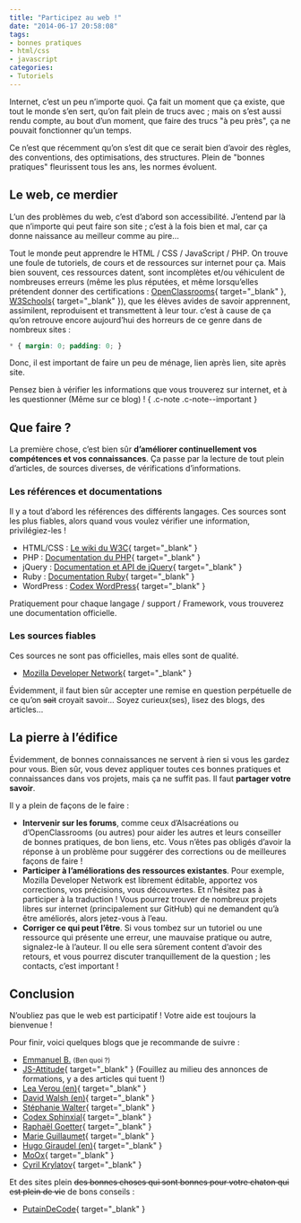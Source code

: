 ```yaml
---
title: "Participez au web !"
date: "2014-06-17 20:58:08"
tags:
- bonnes pratiques
- html/css
- javascript
categories:
- Tutoriels
---
```


Internet, c’est un peu n’importe quoi. Ça fait un moment que ça existe, que tout le monde s’en sert, qu’on fait plein de trucs avec ; mais on s’est aussi rendu compte, au bout d’un moment, que faire des trucs "à peu près", ça ne pouvait fonctionner qu’un temps.

Ce n’est que récemment qu’on s’est dit que ce serait bien d’avoir des règles, des conventions, des optimisations, des structures. Plein de "bonnes pratiques" fleurissent tous les ans, les normes évoluent.


## Le web, ce merdier

L’un des problèmes du web, c’est d’abord son accessibilité. J’entend par là que n’importe qui peut faire son site ; c’est à la fois bien et mal, car ça donne naissance au meilleur comme au pire…

Tout le monde peut apprendre le HTML / CSS / JavaScript / PHP. On trouve une foule de tutoriels, de cours et de ressources sur internet pour ça. Mais bien souvent, ces ressources datent, sont incomplètes et/ou véhiculent de nombreuses erreurs (même les plus réputées, et même lorsqu’elles prétendent donner des certifications : [OpenClassrooms](http://fr.openclassrooms.com/){ target="_blank" }, [W3Schools](http://www.w3schools.com/){ target="_blank" }), que les élèves avides de savoir apprennent, assimilent, reproduisent et transmettent à leur tour. c’est à cause de ça qu’on retrouve encore aujourd’hui des horreurs de ce genre dans de nombreux sites :

```css
* { margin: 0; padding: 0; }
```

Donc, il est important de faire un peu de ménage, lien après lien, site après site.

Pensez bien à vérifier les informations que vous trouverez sur internet, et à les questionner (Même sur ce blog) ! { .c-note .c-note--important }

## Que faire ?

La première chose, c’est bien sûr **d’améliorer continuellement vos compétences et vos connaissances**. Ça passe par la lecture de tout plein d’articles, de sources diverses, de vérifications d’informations.

### Les références et documentations

Il y a tout d’abord les références des différents langages. Ces sources sont les plus fiables, alors quand vous voulez vérifier une information, privilégiez-les !

*   HTML/CSS : [Le wiki du W3C](http://www.w3.org/wiki/Main_Page "W3C wiki"){ target="_blank" }
*   PHP : [Documentation du PHP](http://www.php.net//manual/fr/index.php "Documentation PHP"){ target="_blank" }
*   jQuery : [Documentation et API de jQuery](http://api.jquery.com/ "documentation API"){ target="_blank" }
*   Ruby : [Documentation Ruby](https://www.ruby-lang.org/fr/documentation/ "Documentation Ruby"){ target="_blank" }
*   WordPress : [Codex WordPress](http://codex.wordpress.org/fr:Accueil "Codex WordPress"){ target="_blank" }

Pratiquement pour chaque langage / support / Framework, vous trouverez une documentation officielle.

### Les sources fiables

Ces sources ne sont pas officielles, mais elles sont de qualité.

*   [Mozilla Developer Network](https://developer.mozilla.org/fr/ "Mozilla Developer Network"){ target="_blank" }

Évidemment, il faut bien sûr accepter une remise en question perpétuelle de ce qu’on <del>sait</del> croyait savoir… Soyez curieux(ses), lisez des blogs, des articles…

## La pierre à l’édifice

Évidemment, de bonnes connaissances ne servent à rien si vous les gardez pour vous. Bien sûr, vous devez appliquer toutes ces bonnes pratiques et connaissances dans vos projets, mais ça ne suffit pas. Il faut **partager votre savoir**.

Il y a plein de façons de le faire :

*   **Intervenir sur les forums**, comme ceux d’Alsacréations ou d’OpenClassrooms (ou autres) pour aider les autres et leurs conseiller de bonnes pratiques, de bon liens, etc. Vous n’êtes pas obligés d’avoir la réponse à un problème pour suggérer des corrections ou de meilleures façons de faire !
*   **Participer à l’améliorations des ressources existantes**. Pour exemple, Mozilla Developer Network est librement éditable, apportez vos corrections, vos précisions, vous découvertes. Et n’hésitez pas à participer à la traduction ! Vous pourrez trouver de nombreux projets libres sur internet (principalement sur GitHub) qui ne demandent qu’à être améliorés, alors jetez-vous à l’eau.
*   **Corriger ce qui peut l’être**. Si vous tombez sur un tutoriel ou une ressource qui présente une erreur, une mauvaise pratique ou autre, signalez-le à l’auteur. Il ou elle sera sûrement content d’avoir des retours, et vous pourrez discuter tranquillement de la question ; les contacts, c’est important !

## Conclusion

N’oubliez pas que le web est participatif ! Votre aide est toujours la bienvenue !

Pour finir, voici quelques blogs que je recommande de suivre :

*   [Emmanuel B.](https://www.emmanuelbeziat.com/blog/) <small>(Ben quoi ?)</small>
*   [JS-Attitude](http://www.js-attitude.fr/){ target="_blank" } (Fouillez au milieu des annonces de formations, y a des articles qui tuent !)
*   [Lea Verou (en)](http://lea.verou.me/){ target="_blank" }
*   [David Walsh (en)](http://davidwalsh.name/){ target="_blank" }
*   [Stéphanie Walter](http://www.inpixelitrust.fr/blog/){ target="_blank" }
*   [Codex Sphinxial](http://informatique.lamecarlate.net/){ target="_blank" }
*   [Raphaël Goetter](http://blog.goetter.fr/){ target="_blank" }
*   [Marie Guillaumet](http://marieguillaumet.com/){ target="_blank" }
*   [Hugo Giraudel (en)](http://hugogiraudel.com/){ target="_blank" }
*   [MoOx](https://moox.io/){ target="_blank" }
*   [Cyril Krylatov](http://blog.cyrilou.me/){ target="_blank" }

Et des sites plein <del>des bonnes choses qui sont bonnes pour votre chaton qui est plein de vie</del> de bons conseils :

* [PutainDeCode](http://putaindecode.io/){ target="_blank" }
